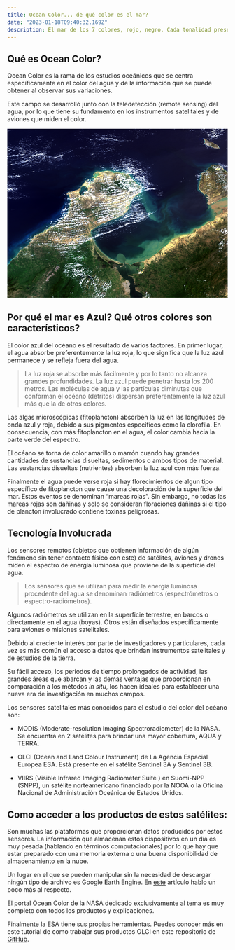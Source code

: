 ```yaml
---
title: Ocean Color... de qué color es el mar?
date: "2023-01-18T09:40:32.169Z"
description: El mar de los 7 colores, rojo, negro. Cada tonalidad presente en el océano tiene su explicación. En síntesis todo depende de cómo interactúa la luz con los materiales del agua. Y es posible ir mas allá, por medio de los colores del océano y sus herramientas asociadas se puede determinar la calidad del agua, concentraciones de clorofila (plancton) o floraciones de algas nocivas. 
---
```

## Qué es Ocean Color?

Ocean Color es la rama de los estudios oceánicos que se centra específicamente en el color del agua y de la información que se puede obtener al observar sus variaciones.

Este campo se desarrolló junto con la teledetección (remote sensing) del agua, por lo que tiene su fundamento en los instrumentos satelitales y de aviones que miden el color.

![](color1.PNG)

## Por qué el mar es Azul? Qué otros colores son característicos?

El color azul del océano es el resultado de varios factores. En primer lugar, el agua absorbe preferentemente la luz roja, lo que significa que la luz azul permanece y se refleja fuera del agua. 

>La luz roja se absorbe más fácilmente y por lo tanto no alcanza grandes profundidades. La luz azul puede penetrar hasta los 200 metros. Las moléculas de agua y las partículas diminutas que conforman el océano (detritos) dispersan preferentemente la luz azul más que la de otros colores. 

Las algas microscópicas (fitoplancton) absorben la luz en las longitudes de onda azul y roja, debido a sus pigmentos específicos como la clorofila. En consecuencia, con más fitoplancton en el agua, el color cambia hacia la parte verde del espectro.

El océano se torna de color amarillo o marrón cuando hay grandes cantidades de sustancias disueltas, sedimentos o ambos tipos de material. Las sustancias disueltas (nutrientes) absorben la luz azul con más fuerza.

Finalmente el agua puede verse roja si hay florecimientos de algun tipo específico de fitoplancton que cause una decoloración de la superficie del mar. Estos eventos se denominan “mareas rojas”. Sin embargo, no todas las mareas rojas son dañinas y solo se consideran floraciones dañinas si el tipo de plancton involucrado contiene toxinas peligrosas.

## Tecnología Involucrada

Los sensores remotos (objetos que obtienen información de algún fenómeno sin tener contacto físico con este) de satélites, aviones y drones miden el espectro de energía luminosa que proviene de la superficie del agua. 

> Los sensores que se utilizan para medir la energía luminosa procedente del agua se denominan radiómetros (espectrómetros o espectro-radiómetros). 

Algunos radiómetros se utilizan en la superficie terrestre, en barcos o directamente en el agua (boyas). Otros están diseñados específicamente para aviones o misiones satelitales.

Debido al creciente interés por parte de investigadores y particulares, cada vez es más común el acceso a datos que brindan instrumentos satelitales y de estudios de la tierra.

Su fácil acceso, los periodos de tiempo prolongados de actividad, las grandes áreas que abarcan y las demas ventajas que proporcionan en comparación a los métodos *in situ*, los hacen ideales para establecer una nueva era de investigación en muchos campos.

Los sensores satelitales más conocidos para el estudio del color del océano 
son:

- MODIS (Moderate-resolution Imaging Spectroradiometer) de la NASA. Se encuentra en 2 satélites para brindar una mayor cobertura, AQUA y TERRA.

- OLCI (Ocean and Land Colour Instrument) de La Agencia Espacial Europea ESA. Está presente en el satélite Sentinel 3A y Sentinel 3B.

- VIIRS (Visible Infrared Imaging Radiometer Suite ) en Suomi-NPP (SNPP), un satélite norteamericano financiado por la NOOA o la Oficina Nacional de Administración Oceánica de Estados Unidos.

## Como acceder a los productos de estos satélites:

Son muchas las plataformas que proporcionan datos producidos por estos sensores. La información que almacenan estos dispositivos en un día es muy pesada (hablando en términos computacionales) por lo que hay que estar preparado con una memoria externa o una buena disponibilidad de almacenamiento en la nube.

Un lugar en el que se pueden manipular sin la necesidad de descargar ningún tipo de archivo es Google Earth Engine. En [este](https://grammaloretoblog.netlify.app/earth-engine/) artículo hablo un poco más al respecto.

El portal Ocean Color de la NASA dedicado exclusivamente al tema es muy completo con todos los productos y explicaciones.

Finalmente la ESA tiene sus propias herramientas. Puedes conocer más en este tutorial de como trabajar sus productos OLCI en este repositorio de [GitHub](https://github.com/grammaloreto/OceanColor).





